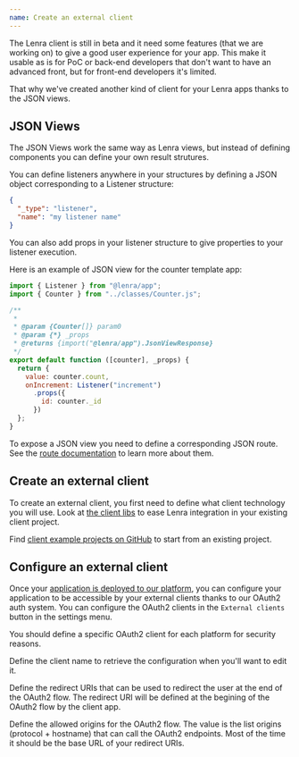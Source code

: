```yaml
---
name: Create an external client
---
```

The Lenra client is still in beta and it need some features (that we are working on) to give a good user experience for your app.
This make it usable as is for PoC or back-end developers that don't want to have an advanced front, but for front-end developers it's limited.

That why we've created another kind of client for your Lenra apps thanks to the JSON views.

## JSON Views

The JSON Views work the same way as Lenra views, but instead of defining components you can define your own result strutures.

You can define listeners anywhere in your structures by defining a JSON object corresponding to a Listener structure:

```json
{
  "_type": "listener",
  "name": "my listener name"
}
```

You can also add props in your listener structure to give properties to your listener execution.

Here is an example of JSON view for the counter template app:

```js
import { Listener } from "@lenra/app";
import { Counter } from "../classes/Counter.js";

/**
 * 
 * @param {Counter[]} param0 
 * @param {*} _props 
 * @returns {import("@lenra/app").JsonViewResponse}
 */
export default function ([counter], _props) {
  return {
    value: counter.count,
    onIncrement: Listener("increment")
      .props({
        id: counter._id
      })
  };
}

```

To expose a JSON view you need to define a corresponding JSON route.
See the [route documentation](../features/routes.html) to learn more about them.

## Create an external client

To create an external client, you first need to define what client technology you will use.
Look at [the client libs](https://github.com/search?q=topic%3Alenra+topic%3Aclient+topic%3Aclient+topic%3Alib&type=repositories) to ease Lenra integration in your existing client project.

Find [client example projects on GitHub](https://github.com/search?q=topic%3Alenra+topic%3Aclient+topic%3Aclient+topic%3Aexample&type=repositories) to start from an existing project.

## Configure an external client

Once your [application is deployed to our platform](../getting-started/deploy-app.html), you can configure your application to be accessible by your external clients thanks to our OAuth2 auth system.
You can configure the OAuth2 clients in the `External clients` button in the settings menu.

You should define a specific OAuth2 client for each platform for security reasons.

Define the client name to retrieve the configuration when you'll want to edit it.

Define the redirect URIs that can be used to redirect the user at the end of the OAuth2 flow.
The redirect URI will be defined at the begining of the OAuth2 flow by the client app.

Define the allowed origins for the OAuth2 flow.
The value is the list origins (protocol + hostname) that can call the OAuth2 endpoints.
Most of the time it should be the base URL of your redirect URIs.
